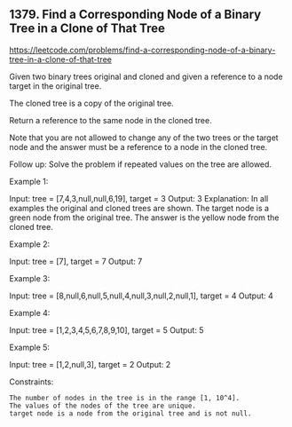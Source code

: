 ## 1379. Find a Corresponding Node of a Binary Tree in a Clone of That Tree

https://leetcode.com/problems/find-a-corresponding-node-of-a-binary-tree-in-a-clone-of-that-tree

Given two binary trees original and cloned and given a reference to a node target in the original tree.

The cloned tree is a copy of the original tree.

Return a reference to the same node in the cloned tree.

Note that you are not allowed to change any of the two trees or the target node and the answer must be a reference to a node in the cloned tree.

Follow up: Solve the problem if repeated values on the tree are allowed.

Example 1:

Input: tree = [7,4,3,null,null,6,19], target = 3
Output: 3
Explanation: In all examples the original and cloned trees are shown. The target node is a green node from the original tree. The answer is the yellow node from the cloned tree.

Example 2:

Input: tree = [7], target = 7
Output: 7

Example 3:

Input: tree = [8,null,6,null,5,null,4,null,3,null,2,null,1], target = 4
Output: 4

Example 4:

Input: tree = [1,2,3,4,5,6,7,8,9,10], target = 5
Output: 5

Example 5:

Input: tree = [1,2,null,3], target = 2
Output: 2

Constraints:

    The number of nodes in the tree is in the range [1, 10^4].
    The values of the nodes of the tree are unique.
    target node is a node from the original tree and is not null.
